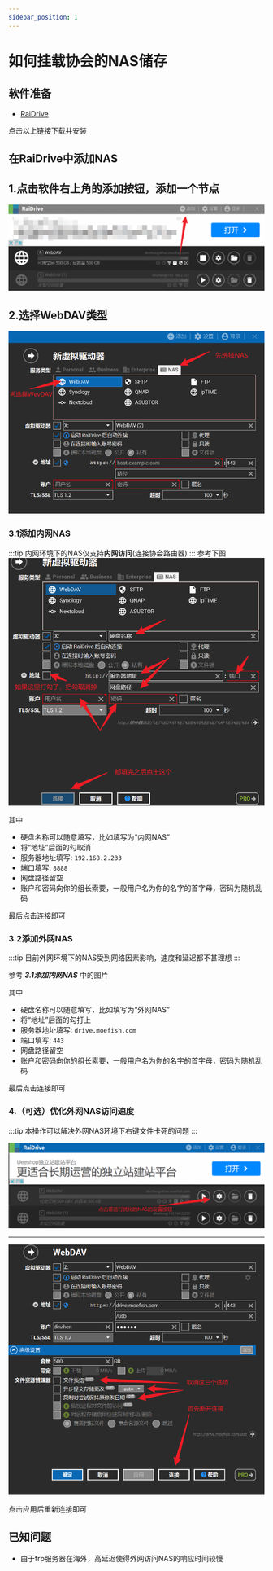 ```yaml
---
sidebar_position: 1
---
```


# 如何挂载协会的NAS储存

## 软件准备

  - [RaiDrive](https://app.raidrive.com/d86ea6fa40f74010914976063f94774b/release/stable/RaiDrive_2023.2.55_x64.exe)

  点击以上链接下载并安装
## 在RaiDrive中添加NAS

## 1.点击软件右上角的添加按钮，添加一个节点
![Snipaste_2023-06-07_15-07-22.png](images/Snipaste_2023-06-07_15-07-22.png)

## 2.选择WebDAV类型
![Snipaste_2023-06-07_15-15-40.png](images/Snipaste_2023-06-07_15-15-40.png)

### 3.1添加内网NAS

:::tip
内网环境下的NAS仅支持**内网访问**(连接协会路由器)
:::
参考下图
![Snipaste_2023-06-07_15-20-39.png](images/Snipaste_2023-06-07_15-20-39.png)

其中
- 硬盘名称可以随意填写，比如填写为“内网NAS”
- 将“地址”后面的勾取消
- 服务器地址填写: `192.168.2.233`
- 端口填写: `8888`
- 网盘路径留空
- 账户和密码向你的组长索要，一般用户名为你的名字的首字母，密码为随机乱码 

最后点击连接即可

### 3.2添加外网NAS

:::tip
目前外网环境下的NAS受到网络因素影响，速度和延迟都不甚理想
:::

参考  ***3.1添加内网NAS***  中的图片

其中
- 硬盘名称可以随意填写，比如填写为“外网NAS”
- 将“地址”后面的勾打上
- 服务器地址填写: `drive.moefish.com`
- 端口填写: `443`
- 网盘路径留空
- 账户和密码向你的组长索要，一般用户名为你的名字的首字母，密码为随机乱码

最后点击连接即可

### 4.（可选）优化外网NAS访问速度

:::tip
本操作可以解决外网NAS环境下右键文件卡死的问题
:::


![Snipaste_2023-06-07_15-31-42.png](images/Snipaste_2023-06-07_15-31-42.png)

---

![Snipaste_2023-06-07_15-33-39.png](images/Snipaste_2023-06-07_15-33-39.png)

点击应用后重新连接即可

## 已知问题

  - 由于frp服务器在海外，高延迟使得外网访问NAS的响应时间较慢


